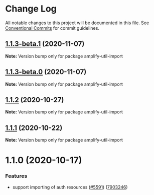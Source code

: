 # Change Log

All notable changes to this project will be documented in this file.
See [Conventional Commits](https://conventionalcommits.org) for commit guidelines.

## [1.1.3-beta.1](https://github.com/aws-amplify/amplify-cli/compare/amplify-util-import@1.1.3-beta.0...amplify-util-import@1.1.3-beta.1) (2020-11-07)

**Note:** Version bump only for package amplify-util-import





## [1.1.3-beta.0](https://github.com/aws-amplify/amplify-cli/compare/amplify-util-import@1.1.2...amplify-util-import@1.1.3-beta.0) (2020-11-07)

**Note:** Version bump only for package amplify-util-import





## [1.1.2](https://github.com/aws-amplify/amplify-cli/compare/amplify-util-import@1.1.1...amplify-util-import@1.1.2) (2020-10-27)

**Note:** Version bump only for package amplify-util-import





## [1.1.1](https://github.com/aws-amplify/amplify-cli/compare/amplify-util-import@1.1.0...amplify-util-import@1.1.1) (2020-10-22)

**Note:** Version bump only for package amplify-util-import





# 1.1.0 (2020-10-17)


### Features

* support importing of auth resources ([#5591](https://github.com/aws-amplify/amplify-cli/issues/5591)) ([7903246](https://github.com/aws-amplify/amplify-cli/commit/790324680544fe18481f91390001f9f07a144203))
